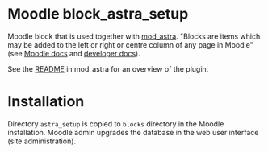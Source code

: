Moodle block_astra_setup
========================

Moodle block that is used together with [mod_astra](https://github.com/Aalto-LeTech/moodle-mod_astra). "Blocks are items which may be added to the left or right or centre column of any page in Moodle" (see [Moodle docs](https://docs.moodle.org/30/en/Blocks) and [developer docs](https://docs.moodle.org/dev/Blocks)).

See the [README](https://github.com/Aalto-LeTech/moodle-mod_astra/blob/master/astra/README.md) in mod_astra for an overview of the plugin.

Installation
============

Directory `astra_setup` is copied to `blocks` directory in the Moodle installation. Moodle admin upgrades the database in the web user interface (site administration).

